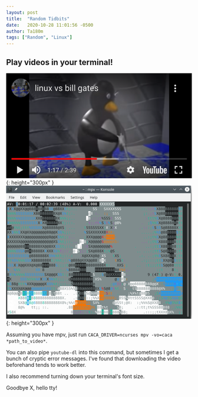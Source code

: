 ```yaml
---
layout: post
title:  "Random Tidbits"
date:   2020-10-28 11:01:56 -0500
author: Ta180m
tags: ["Random", "Linux"]
---
```



## Play videos in your terminal!

![On YouTube](/assets/images/tux_video.png){: height="300px" } ![In a terminal](/assets/images/tux_text.png){: height="300px" }

Assuming you have mpv, just run `CACA_DRIVER=ncurses mpv -vo=caca *path_to_video*`.

You can also pipe `youtube-dl` into this command, but sometimes I get a bunch of cryptic error messages. I've found that downloading the video beforehand tends to work better.

I also recommend turning down your terminal's font size.

Goodbye X, hello tty!
